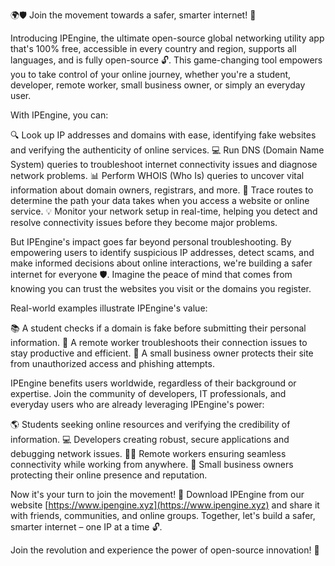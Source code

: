 🌍🛡️ Join the movement towards a safer, smarter internet! 🚀

Introducing IPEngine, the ultimate open-source global networking utility app that's 100% free, accessible in every country and region, supports all languages, and is fully open-source 🔓. This game-changing tool empowers you to take control of your online journey, whether you're a student, developer, remote worker, small business owner, or simply an everyday user.

With IPEngine, you can:

🔍 Look up IP addresses and domains with ease, identifying fake websites and verifying the authenticity of online services.
💻 Run DNS (Domain Name System) queries to troubleshoot internet connectivity issues and diagnose network problems.
📊 Perform WHOIS (Who Is) queries to uncover vital information about domain owners, registrars, and more.
📍 Trace routes to determine the path your data takes when you access a website or online service.
💡 Monitor your network setup in real-time, helping you detect and resolve connectivity issues before they become major problems.

But IPEngine's impact goes far beyond personal troubleshooting. By empowering users to identify suspicious IP addresses, detect scams, and make informed decisions about online interactions, we're building a safer internet for everyone 🛡️. Imagine the peace of mind that comes from knowing you can trust the websites you visit or the domains you register.

Real-world examples illustrate IPEngine's value:

📚 A student checks if a domain is fake before submitting their personal information.
💼 A remote worker troubleshoots their connection issues to stay productive and efficient.
🏢 A small business owner protects their site from unauthorized access and phishing attempts.

IPEngine benefits users worldwide, regardless of their background or expertise. Join the community of developers, IT professionals, and everyday users who are already leveraging IPEngine's power:

🌎 Students seeking online resources and verifying the credibility of information.
💻 Developers creating robust, secure applications and debugging network issues.
🏃‍♂️ Remote workers ensuring seamless connectivity while working from anywhere.
💼 Small business owners protecting their online presence and reputation.

Now it's your turn to join the movement! 💪 Download IPEngine from our website [https://www.ipengine.xyz](https://www.ipengine.xyz) and share it with friends, communities, and online groups. Together, let's build a safer, smarter internet – one IP at a time 🔓.

Join the revolution and experience the power of open-source innovation! 🚀
